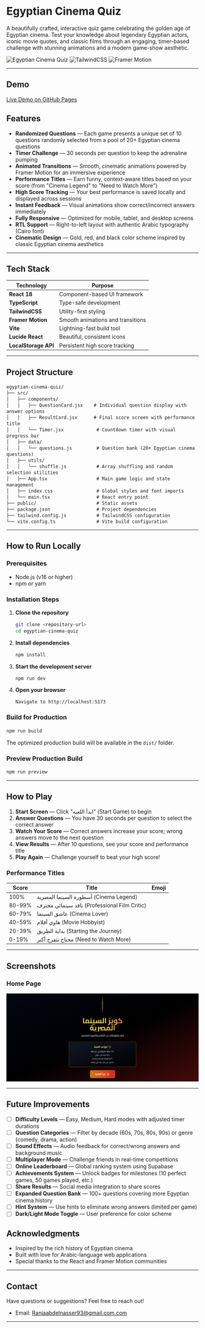 # Egyptian Cinema Quiz

A beautifully crafted, interactive quiz game celebrating the golden age of Egyptian cinema. Test your knowledge about legendary Egyptian actors, iconic movie quotes, and classic films through an engaging, timer-based challenge with stunning animations and a modern game-show aesthetic.

![Egyptian Cinema Quiz](https://img.shields.io/badge/React-18.3.1-blue) ![TailwindCSS](https://img.shields.io/badge/TailwindCSS-3.4.1-38bdf8) ![Framer Motion](https://img.shields.io/badge/Framer_Motion-12.23.24-ff0055)

---
##  Demo

 [Live Demo on GitHub Pages](https://egyptian-cinema-quiz-s96d.vercel.app/)

##  Features

- **Randomized Questions** — Each game presents a unique set of 10 questions randomly selected from a pool of 20+ Egyptian cinema questions
- **Timer Challenge** — 30 seconds per question to keep the adrenaline pumping
- **Animated Transitions** — Smooth, cinematic animations powered by Framer Motion for an immersive experience
- **Performance Titles** — Earn funny, context-aware titles based on your score (from "Cinema Legend" to "Need to Watch More")
- **High Score Tracking** — Your best performance is saved locally and displayed across sessions
- **Instant Feedback** — Visual animations show correct/incorrect answers immediately
- **Fully Responsive** — Optimized for mobile, tablet, and desktop screens
- **RTL Support** — Right-to-left layout with authentic Arabic typography (Cairo font)
- **Cinematic Design** — Gold, red, and black color scheme inspired by classic Egyptian cinema aesthetics

---

##  Tech Stack

| Technology | Purpose |
|------------|---------|
| **React 18** | Component-based UI framework |
| **TypeScript** | Type-safe development |
| **TailwindCSS** | Utility-first styling |
| **Framer Motion** | Smooth animations and transitions |
| **Vite** | Lightning-fast build tool |
| **Lucide React** | Beautiful, consistent icons |
| **LocalStorage API** | Persistent high score tracking |

---

##  Project Structure

```
egyptian-cinema-quiz/
├── src/
│   ├── components/
│   │   ├── QuestionCard.jsx    # Individual question display with answer options
│   │   ├── ResultCard.jsx      # Final score screen with performance title
│   │   └── Timer.jsx            # Countdown timer with visual progress bar
│   ├── data/
│   │   └── questions.js         # Question bank (20+ Egyptian cinema questions)
│   ├── utils/
│   │   └── shuffle.js           # Array shuffling and random selection utilities
│   ├── App.tsx                  # Main game logic and state management
│   ├── index.css                # Global styles and font imports
│   └── main.tsx                 # React entry point
├── public/                      # Static assets
├── package.json                 # Project dependencies
├── tailwind.config.js           # TailwindCSS configuration
└── vite.config.ts               # Vite build configuration
```

---

##  How to Run Locally

### Prerequisites
- Node.js (v16 or higher)
- npm or yarn

### Installation Steps

1. **Clone the repository**
   ```bash
   git clone <repository-url>
   cd egyptian-cinema-quiz
   ```

2. **Install dependencies**
   ```bash
   npm install
   ```

3. **Start the development server**
   ```bash
   npm run dev
   ```

4. **Open your browser**
   ```
   Navigate to http://localhost:5173
   ```

### Build for Production

```bash
npm run build
```

The optimized production build will be available in the `dist/` folder.

### Preview Production Build

```bash
npm run preview
```

---

##  How to Play

1. **Start Screen** — Click "ابدأ اللعبة" (Start Game) to begin
2. **Answer Questions** — You have 30 seconds per question to select the correct answer
3. **Watch Your Score** — Correct answers increase your score; wrong answers move to the next question
4. **View Results** — After 10 questions, see your score and performance title
5. **Play Again** — Challenge yourself to beat your high score!

### Performance Titles

| Score | Title | Emoji |
|-------|-------|-------|
| 100% | أسطورة السينما المصرية (Cinema Legend) 
| 80-99% | ناقد سينمائي محترف (Professional Film Critic) 
| 60-79% | عاشق السينما (Cinema Lover) 
| 40-59% | هاوي أفلام (Movie Hobbyist) 
| 20-39% | بداية الطريق (Starting the Journey)
| 0-19% | محتاج تتفرج أكتر (Need to Watch More) 

---

## Screenshots

### Home Page
![Home Page](screenShots/home.png)

---

##  Future Improvements

- [ ] **Difficulty Levels** — Easy, Medium, Hard modes with adjusted timer durations
- [ ] **Question Categories** — Filter by decade (60s, 70s, 80s, 90s) or genre (comedy, drama, action)
- [ ] **Sound Effects** — Audio feedback for correct/wrong answers and background music
- [ ] **Multiplayer Mode** — Challenge friends in real-time competitions
- [ ] **Online Leaderboard** — Global ranking system using Supabase
- [ ] **Achievements System** — Unlock badges for milestones (10 perfect games, 50 games played, etc.)
- [ ] **Share Results** — Social media integration to share scores
- [ ] **Expanded Question Bank** — 100+ questions covering more Egyptian cinema history
- [ ] **Hint System** — Use hints to eliminate wrong answers (limited per game)
- [ ] **Dark/Light Mode Toggle** — User preference for color scheme

## Acknowledgments

- Inspired by the rich history of Egyptian cinema
- Built with love for Arabic-language web applications
- Special thanks to the React and Framer Motion communities

---

##  Contact

Have questions or suggestions? Feel free to reach out!

- Email: Raniaabdelnasser93@gmail.com.com

---



